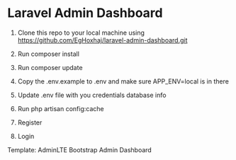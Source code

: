 # Laravel Admin Dashboard

1. Clone this repo to your local machine using https://github.com/EgHoxhaj/laravel-admin-dashboard.git

2. Run composer install

3. Run composer update

4. Copy the .env.example to .env and make sure APP_ENV=local is in there

5. Update .env file with you credentials database info

6. Run php artisan config:cache

7. Register

8. Login


Template: AdminLTE Bootstrap Admin Dashboard


